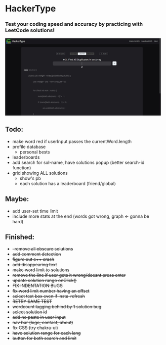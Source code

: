 # HackerType
### Test your coding speed and accuracy by practicing with LeetCode solutions!
![Screenshot](/client/public/hackertype2.png)
## Todo:
- make word red if userInput passes the currentWord.length
- profile database
  - personal bests
- leaderboards
- add search for sol-name, have solutions popup (better search-id function)
- grid showing ALL solutions
  - show's pb
  - each solution has a leaderboard (friend/global)


## Maybe:
- add user-set time limit
- include more stats at the end (words got wrong, graph <- gonna be hard)

## Finished:
- ~~-remove all obscure solutions~~ 
- ~~add comment detection~~
- ~~figure out c++ crash~~
- ~~add disappearing text~~ 
- ~~make word limit to solutions~~ 
- ~~remove the line if user gets it wrong/doesnt press enter~~ 
- ~~update solution range onClick()~~ 
- ~~FIX INDENTATION BUGS~~
- ~~fix word limit number having an offset~~
- ~~select text box even if insta-refresh~~
- ~~RETRY SAME TEST~~
- ~~wordcount lagging behind by 1 solution bug~~
- ~~select solution id~~
- ~~add no paste in user input~~
- ~~nav bar (logo, contact, about)~~
- ~~fix CSS (try chakra-ui)~~
 - ~~have solution range for each lang~~
 - ~~button for both search and limit~~




